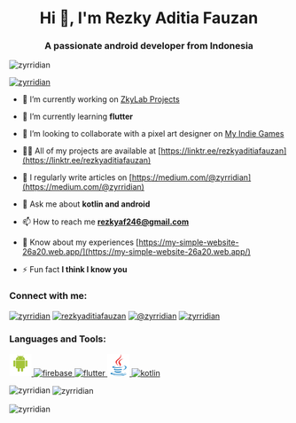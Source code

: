 <h1 align="center">Hi 👋, I'm Rezky Aditia Fauzan</h1>
<h3 align="center">A passionate android developer from Indonesia</h3>

<p align="left"> <img src="https://komarev.com/ghpvc/?username=zyrridian&label=Profile%20views&color=0e75b6&style=flat" alt="zyrridian" /> </p>

<p align="left"> <a href="https://github.com/ryo-ma/github-profile-trophy"><img src="https://github-profile-trophy.vercel.app/?username=zyrridian" alt="zyrridian" /></a> </p>

- 🔭 I’m currently working on [ZkyLab Projects](undefined)

- 🌱 I’m currently learning **flutter**

- 👯 I’m looking to collaborate with a pixel art designer on [My Indie Games](https://itch.io/profile/zyrridian)

- 👨‍💻 All of my projects are available at [https://linktr.ee/rezkyaditiafauzan](https://linktr.ee/rezkyaditiafauzan)

- 📝 I regularly write articles on [https://medium.com/@zyrridian](https://medium.com/@zyrridian)

- 💬 Ask me about **kotlin and android**

- 📫 How to reach me **rezkyaf246@gmail.com**

- 📄 Know about my experiences [https://my-simple-website-26a20.web.app/](https://my-simple-website-26a20.web.app/)

- ⚡ Fun fact **I think I know you**

<h3 align="left">Connect with me:</h3>
<p align="left">
<a href="https://twitter.com/zyrridian" target="blank"><img align="center" src="https://raw.githubusercontent.com/rahuldkjain/github-profile-readme-generator/master/src/images/icons/Social/twitter.svg" alt="zyrridian" height="30" width="40" /></a>
<a href="https://linkedin.com/in/rezkyaditiafauzan" target="blank"><img align="center" src="https://raw.githubusercontent.com/rahuldkjain/github-profile-readme-generator/master/src/images/icons/Social/linked-in-alt.svg" alt="rezkyaditiafauzan" height="30" width="40" /></a>
<a href="https://medium.com/@zyrridian" target="blank"><img align="center" src="https://raw.githubusercontent.com/rahuldkjain/github-profile-readme-generator/master/src/images/icons/Social/medium.svg" alt="@zyrridian" height="30" width="40" /></a>
<a href="https://www.youtube.com/@zyrridian" target="blank"><img align="center" src="https://raw.githubusercontent.com/rahuldkjain/github-profile-readme-generator/master/src/images/icons/Social/youtube.svg" alt="zyrridian" height="30" width="40" /></a>
</p>

<h3 align="left">Languages and Tools:</h3>
<p align="left"> <a href="https://developer.android.com" target="_blank" rel="noreferrer"> <img src="https://raw.githubusercontent.com/devicons/devicon/master/icons/android/android-original-wordmark.svg" alt="android" width="40" height="40"/> </a> <a href="https://firebase.google.com/" target="_blank" rel="noreferrer"> <img src="https://www.vectorlogo.zone/logos/firebase/firebase-icon.svg" alt="firebase" width="40" height="40"/> </a> <a href="https://flutter.dev" target="_blank" rel="noreferrer"> <img src="https://www.vectorlogo.zone/logos/flutterio/flutterio-icon.svg" alt="flutter" width="40" height="40"/> </a> <a href="https://www.java.com" target="_blank" rel="noreferrer"> <img src="https://raw.githubusercontent.com/devicons/devicon/master/icons/java/java-original.svg" alt="java" width="40" height="40"/> </a> <a href="https://kotlinlang.org" target="_blank" rel="noreferrer"> <img src="https://www.vectorlogo.zone/logos/kotlinlang/kotlinlang-icon.svg" alt="kotlin" width="40" height="40"/> </a> </p>

<p><img align="left" src="https://github-readme-stats.vercel.app/api/top-langs?username=zyrridian&show_icons=true&locale=en&layout=compact" alt="zyrridian" /></p>

<p>&nbsp;<img align="center" src="https://github-readme-stats.vercel.app/api?username=zyrridian&show_icons=true&locale=en" alt="zyrridian" /></p>

<p><img align="center" src="https://github-readme-streak-stats.herokuapp.com/?user=zyrridian&theme=default" alt="zyrridian" /></p>
